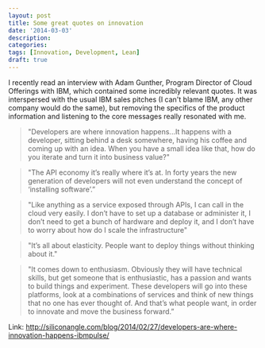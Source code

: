```yaml
---
layout: post
title: Some great quotes on innovation
date: '2014-03-03'
description:
categories:
tags: [Innovation, Development, Lean]
draft: true
---
```


I recently read an interview with Adam Gunther, Program Director of Cloud
Offerings with IBM, which contained some incredibly relevant quotes. It was
interspersed with the usual IBM sales pitches (I can't blame IBM, any other
company would do the same), but removing
the specifics of the product information and listening to the core messages
really resonated with me.

> "Developers are where innovation happens...It happens with a developer, sitting
behind a desk somewhere, having his coffee and coming up with an idea. When you
have a small idea like that, how do you iterate and turn it into business value?"

> "The API economy it’s really where it’s at. In forty years
the new generation of developers will not even understand the concept of
‘installing software’.”

> "Like anything as a service exposed through APIs, I can call in the
cloud very easily. I don’t have to set up a database or administer it, I don’t
need to get a bunch of hardware and deploy it, and I don’t have to worry about
how do I scale the infrastructure"

> "It’s all about elasticity. People want to deploy things without thinking about it."

> "It comes down to enthusiasm. Obviously they will have technical skills, but
get someone that is enthusiastic, has a passion and wants to build things and
experiment. These developers will go into these platforms, look at a combinations
of services and think of new things that no one has ever thought of. And that’s
what people want, in order to innovate and move the business forward.”

Link: http://siliconangle.com/blog/2014/02/27/developers-are-where-innovation-happens-ibmpulse/